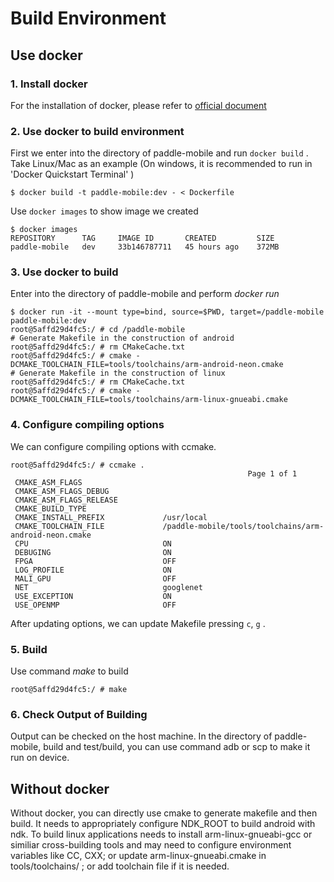 # Build Environment
## Use docker 
### 1. Install docker
For the installation of docker, please refer to [official document](https://docs.docker.com/install/)
### 2. Use docker to build environment
First we enter into the directory of paddle-mobile and run `docker build` .
Take Linux/Mac as an example (On windows, it is recommended to run in 'Docker Quickstart Terminal' )
```
$ docker build -t paddle-mobile:dev - < Dockerfile
```
Use `docker images` to show image we created
```
$ docker images
REPOSITORY      TAG     IMAGE ID       CREATED         SIZE
paddle-mobile   dev     33b146787711   45 hours ago    372MB
```
### 3. Use docker to build
Enter into the directory of paddle-mobile and perform *docker run*
```
$ docker run -it --mount type=bind, source=$PWD, target=/paddle-mobile paddle-mobile:dev
root@5affd29d4fc5:/ # cd /paddle-mobile
# Generate Makefile in the construction of android
root@5affd29d4fc5:/ # rm CMakeCache.txt
root@5affd29d4fc5:/ # cmake -DCMAKE_TOOLCHAIN_FILE=tools/toolchains/arm-android-neon.cmake
# Generate Makefile in the construction of linux
root@5affd29d4fc5:/ # rm CMakeCache.txt
root@5affd29d4fc5:/ # cmake -DCMAKE_TOOLCHAIN_FILE=tools/toolchains/arm-linux-gnueabi.cmake
```
### 4. Configure compiling options
We can configure compiling options with ccmake.
```
root@5affd29d4fc5:/ # ccmake .
                                                     Page 1 of 1
 CMAKE_ASM_FLAGS
 CMAKE_ASM_FLAGS_DEBUG
 CMAKE_ASM_FLAGS_RELEASE
 CMAKE_BUILD_TYPE
 CMAKE_INSTALL_PREFIX             /usr/local
 CMAKE_TOOLCHAIN_FILE             /paddle-mobile/tools/toolchains/arm-android-neon.cmake
 CPU                              ON
 DEBUGING                         ON
 FPGA                             OFF
 LOG_PROFILE                      ON
 MALI_GPU                         OFF
 NET                              googlenet
 USE_EXCEPTION                    ON
 USE_OPENMP                       OFF
```
After updating options, we can update Makefile pressing `c`, `g` .
### 5. Build
Use command *make* to build
```
root@5affd29d4fc5:/ # make
```
### 6. Check Output of Building
Output can be checked on the host machine. In the directory of paddle-mobile, build and test/build, you can use command adb or scp to make it run on device.

## Without docker
Without docker, you can directly use cmake to generate makefile and then build. It needs to appropriately configure NDK_ROOT to build android with ndk. To build linux applications needs to install arm-linux-gnueabi-gcc or similiar cross-building tools and may need to configure environment variables like CC, CXX; or update arm-linux-gnueabi.cmake in tools/toolchains/ ; or add toolchain file if it is needed.
